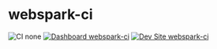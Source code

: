 # webspark-ci

![CI none](https://img.shields.io/badge/ci-none-orange.svg)
[![Dashboard webspark-ci](https://img.shields.io/badge/dashboard-webspark_ci-yellow.svg)](https://dashboard.pantheon.io/sites/aec2f75f-35eb-41f8-abe7-95b292415259#dev/code)
[![Dev Site webspark-ci](https://img.shields.io/badge/site-webspark_ci-blue.svg)](http://dev-webspark-ci.pantheonsite.io/)